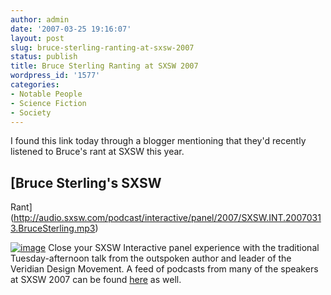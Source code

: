 ```yaml
---
author: admin
date: '2007-03-25 19:16:07'
layout: post
slug: bruce-sterling-ranting-at-sxsw-2007
status: publish
title: Bruce Sterling Ranting at SXSW 2007
wordpress_id: '1577'
categories:
- Notable People
- Science Fiction
- Society
---
```


I found this link today through a blogger mentioning that they'd
recently listened to Bruce's rant at SXSW this year.

## [Bruce Sterling's SXSW
Rant](http://audio.sxsw.com/podcast/interactive/panel/2007/SXSW.INT.20070313.BruceSterling.mp3)

[![image](http://www.arcanology.com/images/podcast_icon.jpg)](http://audio.sxsw.com/podcast/interactive/panel/2007/SXSW.INT.20070313.BruceSterling.mp3)
Close your SXSW Interactive panel experience with the traditional
Tuesday-afternoon talk from the outspoken author and leader of the
Veridian Design Movement. A feed of podcasts from many of the speakers
at SXSW 2007 can be found
[here](http://feeds.feedburner.com/SXSWpodcasts) as well.
